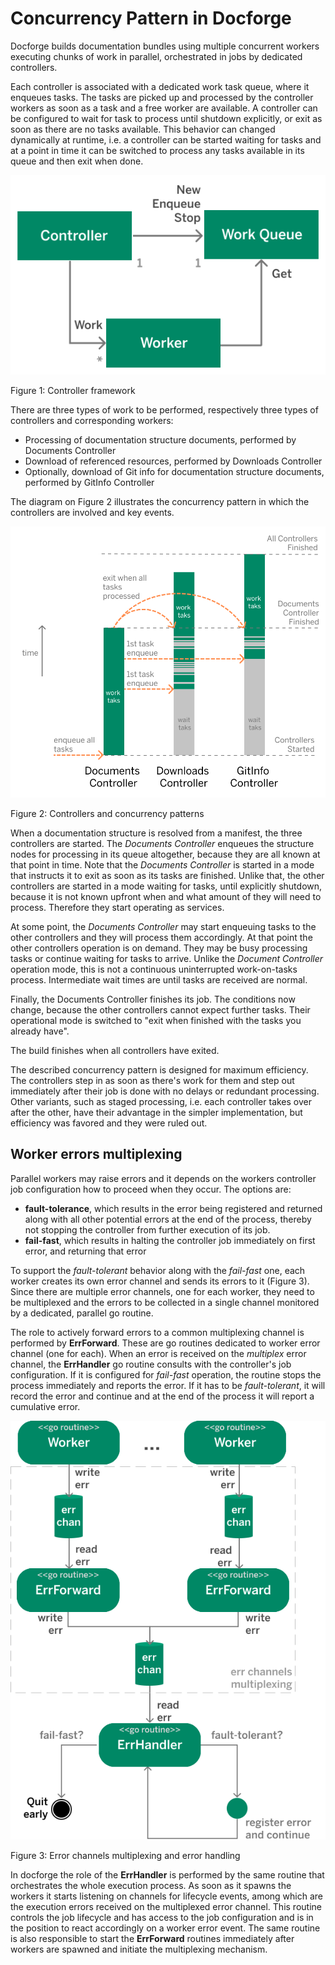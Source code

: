 # Concurrency Pattern in Docforge

Docforge builds documentation bundles using multiple concurrent workers executing chunks of work in parallel, orchestrated in jobs by dedicated controllers. 

Each controller is associated with a dedicated work task queue, where it enqueues tasks. The tasks are picked up and processed by the controller workers as soon as a task and a free worker are available. A controller can be configured to wait for task to process until shutdown explicitly, or exit as soon as there are no tasks available. This behavior can changed dynamically at runtime, i.e. a controller can be started waiting for tasks and at a point in time it can be switched to process any tasks available in its queue and then exit when done.

![](./images/docforge-control-fwk.svg)
<caption>Figure 1: Controller framework</caption>


There are three types of work to be performed, respectively three types of controllers and corresponding workers:
- Processing of documentation structure documents, performed by Documents Controller
- Download of referenced resources, performed by Downloads Controller
- Optionally, download of Git info for documentation structure documents, performed by GitInfo Controller

The diagram on Figure 2 illustrates the concurrency pattern in which the controllers are involved and key events.

![](./images/docforge-concurrency-pattern.svg)
<caption>Figure 2: Controllers and concurrency patterns</caption>

When a documentation structure is resolved from a manifest, the three controllers are started. The *Documents Controller* enqueues the structure nodes for processing in its queue altogether, because they are all known at that point in time. Note that the *Documents Controller* is started in a mode that instructs it to exit as soon as its tasks are finished. Unlike that, the other controllers are started in a mode waiting for tasks, until explicitly shutdown, because it is not known upfront when and what amount of they will need to process. Therefore they start operating as services. 

At some point, the *Documents Controller* may start enqueuing tasks to the other controllers and they will process them accordingly. At that point the other controllers operation is on demand. They may be busy processing tasks or continue waiting for tasks to arrive. Unlike the *Document Controller* operation mode, this is not a continuous uninterrupted work-on-tasks process. Intermediate wait times are until tasks are received are normal. 

Finally, the Documents Controller finishes its job. The conditions now change, because the other controllers cannot expect further tasks. Their operational mode is switched to "exit when finished with the tasks you already have".

The build finishes when all controllers have exited.

The described concurrency pattern is designed for maximum efficiency. The controllers step in as soon as there's work for them and step out immediately after their job is done with no delays or redundant processing. Other variants, such as staged processing, i.e. each controller takes over after the other, have their advantage in the simpler implementation, but efficiency was favored and they were ruled out. 

## Worker errors multiplexing

Parallel workers may raise errors and it depends on the workers controller job configuration how to proceed when they occur. The options are:
- **fault-tolerance**, which results in the error being registered and returned along with all other potential errors at the end of the process, thereby not stopping the controller from further execution of its job. 
- **fail-fast**, which results in halting the controller job immediately on first error, and returning that error

To support the *fault-tolerant* behavior along with the *fail-fast* one, each worker creates its own error channel and sends its errors to it (Figure 3). Since there are multiple error channels, one for each worker, they need to be multiplexed and the errors to be collected in a single channel monitored by a dedicated, parallel go routine. 

The role to actively forward errors to a common multiplexing channel is performed by **ErrForward**. These are go routines dedicated to worker error channel (one for each). When an error is received on the *multiplex* error channel, the **ErrHandler** go routine consults with the controller's job configuration. If it is configured for *fail-fast* operation, the routine stops the process immediately and reports the error. If it has to be *fault-tolerant*, it will record the error and continue and at the end of the process it will report a cumulative error.

![](./images/docforge-err-multiplexing.svg)
<caption>Figure 3: Error channels multiplexing and error handling</caption>

In docforge the role of the **ErrHandler** is performed by the same routine that orchestrates the whole execution process. As soon as it spawns the workers it starts listening on channels for lifecycle events, among which are the execution errors received on the multiplexed error channel. This routine controls the job lifecycle and has access to the job configuration and is in the position to react accordingly on a worker error event.
The same routine is also responsible to start the **ErrForward** routines immediately after workers are spawned and initiate the multiplexing mechanism.
